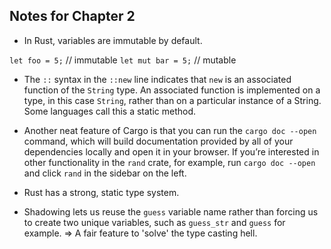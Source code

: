 ## Notes for Chapter 2

- In Rust, variables are immutable by default.

`let foo = 5;` // immutable
`let mut bar = 5;` // mutable

- The `::` syntax in the `::new` line indicates that `new` is an associated function of the `String` type. An associated function is implemented on a type, in this case `String`, rather than on a particular instance of a String. Some languages call this a static method.

- Another neat feature of Cargo is that you can run the `cargo doc --open` command, which will build documentation provided by all of your dependencies locally and open it in your browser. If you’re interested in other functionality in the `rand` crate, for example, run `cargo doc --open` and click `rand` in the sidebar on the left.

- Rust has a strong, static type system.

- Shadowing lets us reuse the `guess` variable name rather than forcing us to create two unique variables, such as `guess_str` and `guess` for example. => A fair feature to 'solve' the type casting hell.

